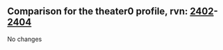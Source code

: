 ## Comparison for the theater0 profile, rvn: [2402](https://github.com/PRO100KatYT/FortniteProfileRevisions/tree/main/profiles/theater0/2402%20theater0.json)-[2404](https://github.com/PRO100KatYT/FortniteProfileRevisions/tree/main/profiles/theater0/2404%20theater0.json)

No changes
